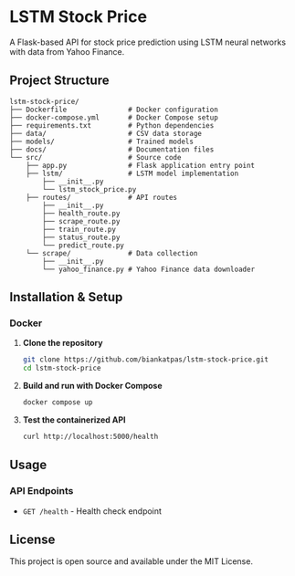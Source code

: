 # LSTM Stock Price

A Flask-based API for stock price prediction using LSTM neural networks with data from Yahoo Finance.

## Project Structure

```
lstm-stock-price/
├── Dockerfile               # Docker configuration
├── docker-compose.yml       # Docker Compose setup
├── requirements.txt         # Python dependencies
├── data/                    # CSV data storage
├── models/                  # Trained models
├── docs/                    # Documentation files
└── src/                     # Source code
    ├── app.py               # Flask application entry point
    ├── lstm/                # LSTM model implementation
        ├── __init__.py
        └── lstm_stock_price.py    
    ├── routes/              # API routes
        ├── __init__.py
        ├── health_route.py
        ├── scrape_route.py
        ├── train_route.py
        ├── status_route.py
        └── predict_route.py
    └── scrape/              # Data collection
        ├── __init__.py
        └── yahoo_finance.py # Yahoo Finance data downloader
```

## Installation & Setup

### Docker

1. **Clone the repository**
   ```bash
   git clone https://github.com/biankatpas/lstm-stock-price.git
   cd lstm-stock-price
   ```

2. **Build and run with Docker Compose**
   ```bash
   docker compose up
   ```

3. **Test the containerized API**
   ```bash
   curl http://localhost:5000/health
   ```

## Usage

### API Endpoints

- `GET /health` - Health check endpoint

## License

This project is open source and available under the MIT License.
